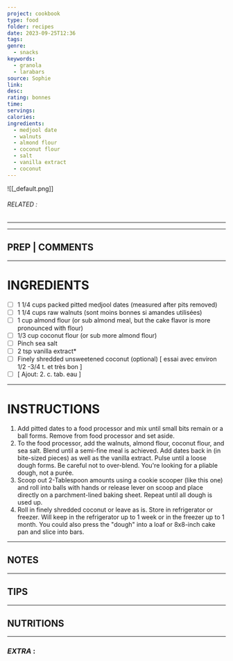 ```yaml
---
project: cookbook
type: food
folder: recipes
date: 2023-09-25T12:36
tags: 
genre:
  - snacks
keywords:
  - granola
  - larabars
source: Sophie
link: 
desc: 
rating: bonnes
time: 
servings: 
calories: 
ingredients:
  - medjool date
  - walnuts
  - almond flour
  - coconut flour
  - salt
  - vanilla extract
  - coconut
---
```


![[_default.png]]
###### *RELATED* : 
---


---
## PREP | COMMENTS



---
# INGREDIENTS

- [ ] 1 1/4 cups packed pitted medjool dates (measured after pits removed)    
- [ ] 1 1/4 cups raw walnuts (sont moins bonnes si amandes utilisées)
- [ ] 1 cup almond flour (or sub almond meal, but the cake flavor is more pronounced with flour)
- [ ] 1/3 cup coconut flour (or sub more almond flour) 
- [ ] Pinch sea salt  
- [ ] 2 tsp vanilla extract*   
- [ ] Finely shredded unsweetened coconut (optional) [ essai avec environ 1/2 -3/4 t. et très bon ]
- [ ] [ Ajout: 2. c. tab. eau ]

---
# INSTRUCTIONS

1. Add pitted dates to a food processor and mix until small bits remain or a ball forms. Remove from food processor and set aside.    
2. To the food processor, add the walnuts, almond flour, coconut flour, and sea salt. Blend until a semi-fine meal is achieved. Add dates back in (in bite-sized pieces) as well as the vanilla extract. Pulse until a loose dough forms. Be careful not to over-blend. You're looking for a pliable dough, not a purée.     
3. Scoop out 2-Tablespoon amounts using a cookie scooper (like this one) and roll into balls with hands or release lever on scoop and place directly on a parchment-lined baking sheet. Repeat until all dough is used up.     
4. Roll in finely shredded coconut or leave as is. Store in refrigerator or freezer. Will keep in the refrigerator up to 1 week or in the freezer up to 1 month. You could also press the "dough" into a loaf or 8x8-inch cake pan and slice into bars.

---
## NOTES



---
## TIPS



---
## NUTRITIONS



---
### *EXTRA* :



